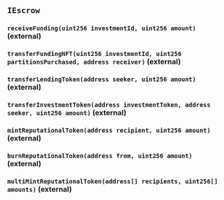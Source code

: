 ## `IEscrow`






### `receiveFunding(uint256 investmentId, uint256 amount)` (external)





### `transferFundingNFT(uint256 investmentId, uint256 partitionsPurchased, address receiver)` (external)





### `transferLendingToken(address seeker, uint256 amount)` (external)





### `transferInvestmentToken(address investmentToken, address seeker, uint256 amount)` (external)





### `mintReputationalToken(address recipient, uint256 amount)` (external)





### `burnReputationalToken(address from, uint256 amount)` (external)





### `multiMintReputationalToken(address[] recipients, uint256[] amounts)` (external)






